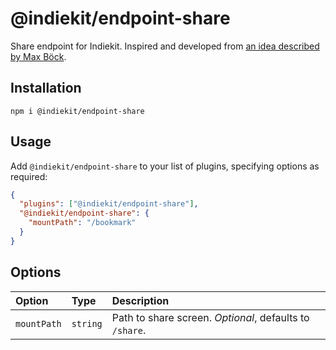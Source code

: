 # @indiekit/endpoint-share

Share endpoint for Indiekit. Inspired and developed from [an idea described by Max Böck](https://mxb.dev/blog/indieweb-link-sharing/).

## Installation

`npm i @indiekit/endpoint-share`

## Usage

Add `@indiekit/endpoint-share` to your list of plugins, specifying options as required:

```json
{
  "plugins": ["@indiekit/endpoint-share"],
  "@indiekit/endpoint-share": {
    "mountPath": "/bookmark"
  }
}
```

## Options

| Option      | Type     | Description                                             |
| :---------- | :------- | :------------------------------------------------------ |
| `mountPath` | `string` | Path to share screen. _Optional_, defaults to `/share`. |
